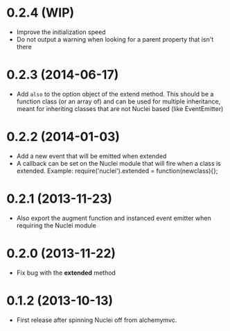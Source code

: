 # 0.2.4 (WIP)

* Improve the initialization speed
* Do not output a warning when looking for a parent property that isn't there

# 0.2.3 (2014-06-17)

* Add `also` to the option object of the extend method. This should be a 
  function class (or an array of) and can be used for multiple inheritance,
  meant for inheriting classes that are not Nuclei based (like EventEmitter)


# 0.2.2 (2014-01-03)

* Add a new event that will be emitted when extended
* A callback can be set on the Nuclei module that will fire when a class is
  extended. Example: require('nuclei').extended = function(newclass){};


# 0.2.1 (2013-11-23)

* Also export the augment function and instanced event emitter when requiring
  the Nuclei module


# 0.2.0 (2013-11-22)

* Fix bug with the __extended__ method


# 0.1.2 (2013-10-13)

* First release after spinning Nuclei off from alchemymvc.